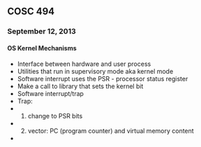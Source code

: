 ## COSC 494
### September 12, 2013

#### OS Kernel Mechanisms
* Interface between hardware and user process
* Utilities that run in supervisory mode aka kernel mode
* Software interrupt uses the PSR - processor status register
* Make a call to library that sets the kernel bit
* Software interrupt/trap
* Trap: 
* 1. change to PSR bits
* 2. vector: PC (program counter) and virtual memory content
* 

